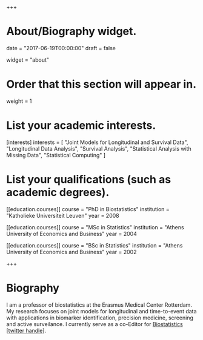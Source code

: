 +++
# About/Biography widget.

date = "2017-06-19T00:00:00"
draft = false

widget = "about"

# Order that this section will appear in.
weight = 1

# List your academic interests.
[interests]
  interests = [
    "Joint Models for Longitudinal and Survival Data",
    "Longitudinal Data Analysis",
    "Survival Analysis",
    "Statistical Analysis with Missing Data",
    "Statistical Computing"
  ]

# List your qualifications (such as academic degrees).
[[education.courses]]
  course = "PhD in Biostatistics"
  institution = "Katholieke Universiteit Leuven"
  year = 2008

[[education.courses]]
  course = "MSc in Statistics"
  institution = "Athens University of Economics and Business"
  year = 2004

[[education.courses]]
  course = "BSc in Statistics"
  institution = "Athens University of Economics and Business"
  year = 2002
 
+++

# Biography

I am a professor of biostatistics at the Erasmus Medical 
Center Rotterdam. My research focuses on joint models for longitudinal and time-to-event
data with applications in biomarker identification, precision medicine, screening and 
active surveilance. I currently serve as a co-Editor for [Biostatistics](https://academic.oup.com/biostatistics) [[twitter handle](https://twitter.com/biostatistics)].

